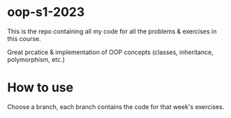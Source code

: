 # oop-s1-2023

This is the repo containing all my code for all the problems & exercises in this course.

Great prcatice & implementation of OOP concepts (classes, inheritance, polymorphism, etc.) 

# How to use

Choose a branch, each branch contains the code for that week's exercises.
